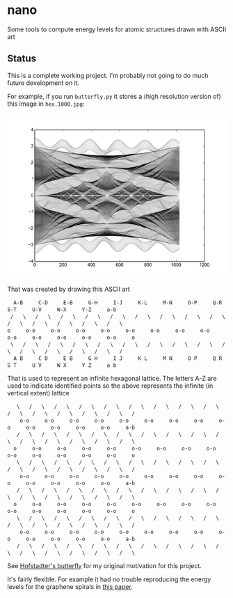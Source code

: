 nano
====

Some tools to compute energy levels for atomic structures drawn with ASCII art

Status
------
This is a complete working project. I'm probably not going to do much future development on it.

For example, if you run `butterfly.py` it stores a (high resolution version of) this image in `hex.1000.jpg`:

![Output of butterfly.py](https://raw.githubusercontent.com/dpiponi/nano/master/out.jpg)

That was created by drawing this ASCII art

      A-B     C-D     E-B     G-H     I-J     K-L     M-N     O-P     Q-R     S-T     U-V     W-X     Y-Z     a-b    
     /   \   /   \   /   \   /   \   /   \   /   \   /   \   /   \   /   \   /   \   /   \   /   \   /   \   /   \    
    o     o-o     o-o     o-o     o-o     o-o     o-o     o-o     o-o     o-o     o-o     o-o     o-o     o-o     o
     \   /   \   /   \   /   \   /   \   /   \   /   \   /   \   /   \   /   \   /   \   /   \   /   \   /   \   /    
      A B     C D     E B     G H     I J     K L     M N     O P     Q R     S T     U V     W X     Y Z     a b    

That is used to represent an infinite hexagonal lattice. The letters A-Z are used to indicate identified points so the above represents the infinite (in vertical extent) lattice

       \   /   \   /   \   /   \   /   \   /   \   /   \   /   \   /   \   /   \   /   \   /   \   /   \   /   \   /  
        o-o     o-o     o-o     o-o     o-o     o-o     o-o     o-o     o-o     o-o     o-o     o-o     o-o     a-b  
       /   \   /   \   /   \   /   \   /   \   /   \   /   \   /   \   /   \   /   \   /   \   /   \   /   \   /   \  
      o     o-o     o-o     o-o     o-o     o-o     o-o     o-o     o-o     o-o     o-o     o-o     o-o     o-o     o
       \   /   \   /   \   /   \   /   \   /   \   /   \   /   \   /   \   /   \   /   \   /   \   /   \   /   \   /  
        o-o     o-o     o-o     o-o     o-o     o-o     o-o     o-o     o-o     o-o     o-o     o-o     o-o     a-b  
       /   \   /   \   /   \   /   \   /   \   /   \   /   \   /   \   /   \   /   \   /   \   /   \   /   \   /   \  
      o     o-o     o-o     o-o     o-o     o-o     o-o     o-o     o-o     o-o     o-o     o-o     o-o     o-o     o
       \   /   \   /   \   /   \   /   \   /   \   /   \   /   \   /   \   /   \   /   \   /   \   /   \   /   \   /  
        o-o     o-o     o-o     o-o     o-o     o-o     o-o     o-o     o-o     o-o     o-o     o-o     o-o     a-b  
       /   \   /   \   /   \   /   \   /   \   /   \   /   \   /   \   /   \   /   \   /   \   /   \   /   \   /   \ 

See [Hofstadter's butterfly](https://en.wikipedia.org/wiki/Hofstadter%27s_butterfly) for my original motivation for this project.

It's fairly flexible. For example it had no trouble reproducing the energy levels for the graphene spirals in [this paper](https://arxiv.org/abs/1301.2226).

